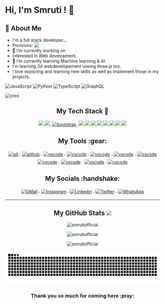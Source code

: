 
# Hi, I'm Smruti ! 👋
## 🚀 About Me
 - I'm a full stack developer...
- Pronouns: <img src="https://raw.githubusercontent.com/ashwinexe/ColoredBadges/master/svg/pronouns/hehim.svg" style="vertical-align:top">
- 🔭 I’m currently working on
- Interested in Web development.
- 🌱 I’m currently learning Machine learning & AI.
- I’m learning 3d webdevelopement useing three.js too.
- I love exploring and learning new skills as well as implement those in my projects.

![JavaScript](https://img.shields.io/badge/javascript-%23323330.svg?style=for-the-badge&logo=javascript&logoColor=%23F7DF1E)
![Python](https://img.shields.io/badge/python-3670A0?style=for-the-badge&logo=python&logoColor=ffdd54)
![TypeScript](https://img.shields.io/badge/typescript-%23007ACC.svg?style=for-the-badge&logo=typescript&logoColor=white)
![GraphQL](https://img.shields.io/badge/-GraphQL-E10098?style=for-the-badge&logo=graphql&logoColor=white)
 


<p align="left"><img src="https://raw.githubusercontent.com/smrutiofficial/smrutiofficial/main/assets/gitbg.gif" alt ="intro"></img></p>




<!-- =================================================================================== -->
<h2 align="center">My Tech Stack 🧰</h2>
<p align="center">
<a href="#">
<!--     --------------------------------------------------------- -->
<img src="https://raw.githubusercontent.com/klaasnicolaas/ColoredBadges/master/svg/dev/languages/html.svg">
</a>
<a href="#">
<img src="https://raw.githubusercontent.com/klaasnicolaas/ColoredBadges/master/svg/dev/languages/css3.svg">
</a>
<a href="https://getbootstrap.com/">
    <img src="https://raw.githubusercontent.com/klaasnicolaas/ColoredBadges/master/svg/dev/frameworks/bootstrap.svg" alt="bootstrap" style="vertical-align:top; margin:4px">
</a>
<a href="https://git-scm.com/">
<img src="https://raw.githubusercontent.com/klaasnicolaas/ColoredBadges/master/svg/dev/languages/js.svg">
</a>
<a href="#">
<img src="https://raw.githubusercontent.com/klaasnicolaas/ColoredBadges/master/svg/dev/languages/java.svg">
</a>
    
<a href="#">
<img src="https://raw.githubusercontent.com/klaasnicolaas/ColoredBadges/master/svg/dev/languages/swift.svg">
</a>
<a href="#">
<img src="https://raw.githubusercontent.com/klaasnicolaas/ColoredBadges/master/svg/dev/languages/python.svg">
</a>
 <a href="#">
<img src="https://raw.githubusercontent.com/klaasnicolaas/ColoredBadges/master/svg/dev/languages/sass.svg">
</a>
    
    
    
 </a>
 <a href="#">
<img src="https://raw.githubusercontent.com/klaasnicolaas/ColoredBadges/master/svg/dev/frameworks/flutter.svg">
</a>
</a>
 <a href="#">
<img src="https://raw.githubusercontent.com/klaasnicolaas/ColoredBadges/master/svg/dev/frameworks/nodejs.svg">
</a>
</a>
 <a href="#">
<img src="https://raw.githubusercontent.com/klaasnicolaas/ColoredBadges/master/svg/dev/frameworks/react.svg">
</a>
<!--     ------------------------------------------------------------------- -->
</p>
<!-- ============================================================================= -->


<h2 align="center">My Tools :gear: </h2>
<p align="center">
<a href="https://git-scm.com">
<!--     -------------------------------------------------------------------- -->
<img src="https://raw.githubusercontent.com/klaasnicolaas/ColoredBadges/prod/svg/dev/tools/git.svg" alt="git" style="vertical-align:top; margin:4px">
</a>
<a href="https://github.com/arpanaditya">
<img src="https://raw.githubusercontent.com/klaasnicolaas/ColoredBadges/prod/svg/dev/services/github.svg" alt="github" style="vertical-align:top; margin:4px">
</a>
<a href="https://code.visualstudio.com/">
<img src="https://raw.githubusercontent.com/klaasnicolaas/ColoredBadges/master/svg/dev/tools/visualstudio_code.svg" alt="vscode" style="vertical-align:top; margin:4px">
</a>
<a href="https://code.visualstudio.com/">
<img src="https://raw.githubusercontent.com/klaasnicolaas/ColoredBadges/master/svg/dev/tools/visualstudio.svg" alt="vscode" style="vertical-align:top; margin:4px">
</a>

<a href="https://code.visualstudio.com/">
<img src="https://raw.githubusercontent.com/klaasnicolaas/ColoredBadges/master/svg/dev/tools/jetbrains_intellij.svg" alt="vscode" style="vertical-align:top; margin:4px">
</a>
    
<a href="https://code.visualstudio.com/">
<img src="https://raw.githubusercontent.com/klaasnicolaas/ColoredBadges/master/svg/dev/tools/jetbrains_pycharm.svg" alt="vscode" style="vertical-align:top; margin:4px">
</a>
    
<a href="https://code.visualstudio.com/">
<img src="https://raw.githubusercontent.com/klaasnicolaas/ColoredBadges/master/svg/dev/tools/android_studio_colour.svg" alt="vscode" style="vertical-align:top; margin:4px">
</a>
<!--     -------------==== -->
<a href="https://code.visualstudio.com/">
<img src="https://raw.githubusercontent.com/klaasnicolaas/ColoredBadges/master/svg/dev/tools/bash.svg" alt="vscode" style="vertical-align:top; margin:4px">
</a>
    
 <a href="https://code.visualstudio.com/">
<img src="https://raw.githubusercontent.com/klaasnicolaas/ColoredBadges/master/svg/dev/tools/docker.svg" alt="vscode" style="vertical-align:top; margin:4px">
</a>
    
<a href="https://code.visualstudio.com/">
<img src="https://raw.githubusercontent.com/klaasnicolaas/ColoredBadges/master/svg/dev/tools/powershell.svg" alt="vscode" style="vertical-align:top; margin:4px">
</a>
    
<a href="https://code.visualstudio.com/">
<img src="https://raw.githubusercontent.com/klaasnicolaas/ColoredBadges/master/svg/dev/tools/xcode.svg" alt="vscode" style="vertical-align:top; margin:4px">
</a>
<!--     ----------------------------------------------------------------------------------- -->
</p>
<!-- ======================================================================================================== -->

<h2 align="center">My Socials :handshake: </h2>
<p align="center">
<a href="mailto:smrutiprakashrout3@gmail.com">
<img src="https://raw.githubusercontent.com/klaasnicolaas/ColoredBadges/prod/svg/social/gmail.svg" alt="GMail" style="vertical-align:top; margin:4px">
</a>
<a href="https://instagram.com/">
<img src="https://raw.githubusercontent.com/klaasnicolaas/ColoredBadges/prod/svg/social/instagram.svg" alt="Instagram" style="vertical-align:top; margin:4px">
</a>
<a href="https://linkedin.com/in/">
<img src="https://raw.githubusercontent.com/klaasnicolaas/ColoredBadges/master/svg/social/linkedin.svg" alt="Linkedin" style="vertical-align:top; margin:4px">
</a>
<a href="https://twitter.com/">
<img src="https://raw.githubusercontent.com/klaasnicolaas/ColoredBadges/master/svg/social/twitter.svg" alt="Twitter" style="vertical-align:top; margin:4px">
</a>
<a href="https://wa.me/9861955265">
<img src="https://raw.githubusercontent.com/klaasnicolaas/ColoredBadges/master/svg/social/whatsapp.svg" alt="WhatsApp" style="vertical-align:top; margin:4px">
</a>
</p>


---

<h2 align="center">My GitHub Stats <img src="https://github.githubassets.com/images/spinners/octocat-spinner-64.gif"/></h2>

<p align="center"><img src="https://github-readme-stats.vercel.app/api?username=smrutiofficial&theme=dracula&show_icons=true" alt="smrutiofficial" width="700"/>

<p align="center"><img src="http://github-readme-streak-stats.herokuapp.com?user=smrutiofficial&theme=dracula&hide_border=false" alt ="smrutiofficial" width="700"/>
    

<p align="center"><img src="https://activity-graph.herokuapp.com/graph?username=smrutiofficial" alt ="smrutiofficial" width="700"/></p>

<p align="center"><img src="https://raw.githubusercontent.com/smrutiofficial/smrutiofficial/main/assets/github-contribution-grid-snake.svg" alt ="snake game"></img></p>

<h3 align="center">Thank you so much for coming here :pray:</h3>
